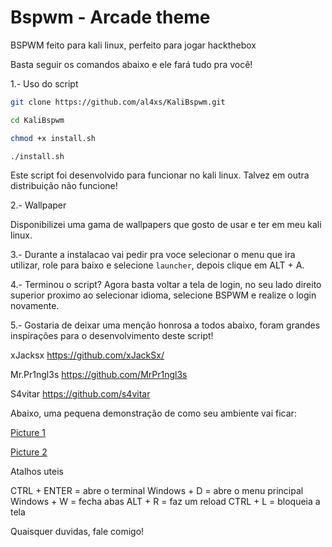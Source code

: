 # Bspwm - Arcade theme

BSPWM feito para kali linux, perfeito para jogar hackthebox

Basta seguir os comandos abaixo e ele fará tudo pra você!

1.- Uso do script

```bash
git clone https://github.com/al4xs/KaliBspwm.git

cd KaliBspwm

chmod +x install.sh

./install.sh
```

Este script foi desenvolvido para funcionar no kali linux.
Talvez em outra distribuição não funcione!

2.- Wallpaper

Disponibilizei uma gama de wallpapers que gosto de usar e ter em meu kali linux.

3.- Durante a instalacao vai pedir pra voce selecionar o menu que ira utilizar, role para baixo e selecione `launcher`, depois clique em ALT + A.

4.- Terminou o script? Agora basta voltar a tela de login, no seu lado direito superior proximo ao selecionar idioma, selecione BSPWM e realize o login novamente.

5.- Gostaria de deixar uma menção honrosa a todos abaixo, foram grandes inspirações para o desenvolvimento deste script! 

xJacksx https://github.com/xJackSx/

Mr.Pr1ngl3s https://github.com/MrPr1ngl3s

S4vitar https://github.com/s4vitar


Abaixo, uma pequena demonstração de como seu ambiente vai ficar:

[Picture 1](https://github.com/al4xs/KaliBspwm/blob/main/preview/demo1.png)

[Picture 2](https://github.com/al4xs/KaliBspwm/blob/main/preview/demo2.png)


Atalhos uteis

CTRL + ENTER = abre o terminal
Windows + D = abre o menu principal
Windows + W = fecha abas
ALT + R = faz um reload
CTRL + L = bloqueia a tela



Quaisquer duvidas, fale comigo!
